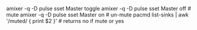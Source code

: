 amixer -q -D pulse sset Master toggle
amixer -q -D pulse sset Master off     # mute
amixer -q -D pulse sset Master on      # un-mute
pacmd list-sinks | awk '/muted/ { print $2 }' # returns no if mute or yes

